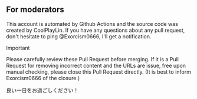 ## For moderators

This account is automated by Github Actions and the source code was created by CoolPlayLin. If you have any questions about any pull request, don't hesitate to ping @Exorcism0666, I'll get a notification.
>[!important]
>Please carefully review these Pull Request before merging. If it is a Pull Request for removing incorrect content and the URLs are issue, free upon manual checking, please close this Pull Request directly. (It is best to inform Exorcism0666 of the closure.)

良い一日をお過ごしください！

